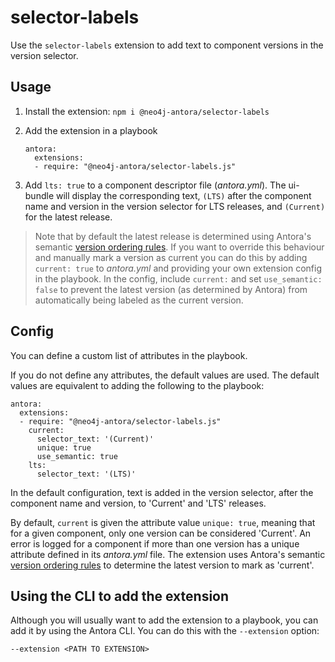 # selector-labels

Use the `selector-labels` extension to add text to component versions in the version selector.


## Usage


1. Install the extension: `npm i @neo4j-antora/selector-labels`
2. Add the extension in a playbook

    ```
    antora:
      extensions:
      - require: "@neo4j-antora/selector-labels.js"
    ```

3. Add `lts: true` to a component descriptor file (_antora.yml_). The ui-bundle will display the corresponding text, `(LTS)` after the component name and version in the version selector for LTS releases, and `(Current)` for the latest release.

> Note that by default the latest release is determined using Antora's semantic [version ordering rules](https://docs.antora.org/antora/latest/how-component-versions-are-sorted/#determine-version-order). If you want to override this behaviour and manually mark a version as current you can do this by adding `current: true` to _antora.yml_ and providing your own extension config in the playbook. In the config, include `current:` and set `use_semantic: false` to prevent the latest version (as determined by Antora) from automatically being labeled as the current version.


## Config

You can define a custom list of attributes in the playbook.

If you do not define any attributes, the default values are used.
The default values are equivalent to adding the following to the playbook:

```
antora:
  extensions:
  - require: "@neo4j-antora/selector-labels.js"
    current:
      selector_text: '(Current)'
      unique: true
      use_semantic: true
    lts:
      selector_text: '(LTS)'
```

In the default configuration, text is added in the version selector, after the component name and version, to 'Current' and 'LTS' releases.

By default, `current` is given the attribute value `unique: true`, meaning that for a given component, only one version can be considered 'Current'. An error is logged for a component if more than one version has a unique attribute defined in its _antora.yml_ file. The extension uses Antora's semantic [version ordering rules](https://docs.antora.org/antora/latest/how-component-versions-are-sorted/#determine-version-order) to determine the latest version to mark as 'current'.


## Using the CLI to add the extension

Although you will usually want to add the extension to a playbook, you can add it by using the Antora CLI.
You can do this with the `--extension` option:

```
--extension <PATH TO EXTENSION>
```